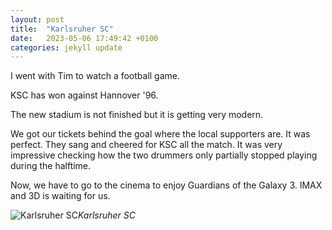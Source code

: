 ```yaml
---
layout: post
title:  "Karlsruher SC"
date:   2023-05-06 17:49:42 +0100
categories: jekyll update
---
```



I went with Tim to watch a football game.  

KSC has won against Hannover '96.  

The new stadium is not finished but it is getting very modern.  

We got our tickets behind the goal where the local supporters are. It was perfect. They sang and cheered for KSC all the match. It was very impressive checking how the two drummers only partially stopped playing during the halftime.  

Now, we have to go to the cinema to enjoy Guardians of the Galaxy 3. IMAX and 3D is waiting for us.
 

![Karlsruher SC](https://lh3.googleusercontent.com/mf2fE1Jcr5VqKiyDdUyMDZMPQegf3VE5nrfVF7m3YahajwJxW4dYJGEuEokgipbL9QjnNVRytX-0WwEBHH-i3nmLtGCOTyvIBlTEdQUSfFENhi7WlnO-QxqsomDMON5KKzjcXEPYIg=w2400)*Karlsruher SC*&nbsp;



[jekyll-docs]: https://jekyllrb.com/docs/home
[jekyll-gh]:   https://github.com/jekyll/jekyll
[jekyll-talk]: https://talk.jekyllrb.com/


